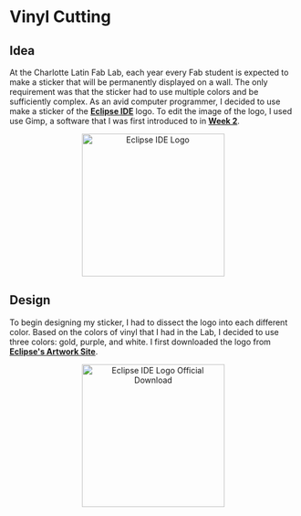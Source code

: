 # Vinyl Cutting

## Idea

At the Charlotte Latin Fab Lab, each year every Fab student is expected to make a sticker that will be permanently displayed on a wall. The only requirement was that the sticker had to use multiple colors and be sufficiently complex. As an avid computer programmer, I decided to use make a sticker of the <a href="https://eclipseide.org/">**Eclipse IDE**</a> logo. To edit the image of the logo, I used use Gimp, a software that I was first introduced to in <a href="../../week2/2DModeling">**Week 2**</a>.

<center>
<img src="../../../pics/week3/eclipseLogo.jpg" alt="Eclipse IDE Logo" width="250"/>
</center>

## Design

To begin designing my sticker, I had to dissect the logo into each different color. Based on the colors of vinyl that I had in the Lab, I decided to use three colors: gold, purple, and white. I first downloaded the logo from <a href="https://www.eclipse.org/org/artwork/">**Eclipse's Artwork Site**</a>.

<center>
<img src="../../../pics/week3/Eclipse2014_RGB.jpg" alt="Eclipse IDE Logo Official Download" width="250"/>
</center>